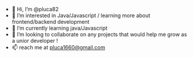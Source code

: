 - 👋 Hi, I’m @pluca82
- 👀 I’m interested in Java/Javascript / learning more about frontend/backend development
- 🌱 I’m currently learning java/Javascript
- 💞️ I’m looking to collaborate on any projects that would help me grow as a unior developer !
- 📫 reach me at pluca1660@gmail.com

<!---
pluca82/pluca82 is a ✨ special ✨ repository because its `README.md` (this file) appears on your GitHub profile.
You can click the Preview link to take a look at your changes.
--->

